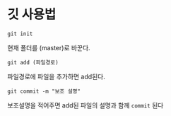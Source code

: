 # 깃 사용법

`git init`

현재 폴더를 (master)로 바꾼다.

`git add (파일경로)`

파일경로에 파일을 추가하면 add된다.

`git commit -m "보조 설명"`

보조설명을 적어주면 add된 파일의 설명과 함께 `commit` 된다

